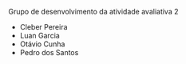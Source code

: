 Grupo de desenvolvimento da atividade avaliativa 2

- Cleber Pereira
- Luan Garcia
- Otávio Cunha
- Pedro dos Santos
